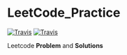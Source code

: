 # LeetCode_Practice
[![Travis](https://img.shields.io/badge/language-Python-red.svg)]()
[![Travis](https://img.shields.io/badge/language-Java-blue.svg)]()

Leetcode **Problem** and **Solutions**  

